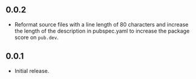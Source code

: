 ## 0.0.2

- Reformat source files with a line length of 80 characters and increase the
  length of the description in pubspec.yaml to increase the package score on
  `pub.dev`.

## 0.0.1

- Initial release.
